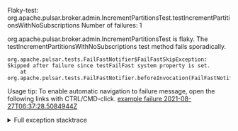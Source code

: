         
Flaky-test: org.apache.pulsar.broker.admin.IncrementPartitionsTest.testIncrementPartitionsWithNoSubscriptions
Number of failures: 1

org.apache.pulsar.broker.admin.IncrementPartitionsTest is flaky. The testIncrementPartitionsWithNoSubscriptions test method fails sporadically.

```
org.apache.pulsar.tests.FailFastNotifier$FailFastSkipException: Skipped after failure since testFailFast system property is set.
	at org.apache.pulsar.tests.FailFastNotifier.beforeInvocation(FailFastNotifier.java:88)

```

Usage tip: To enable automatic navigation to failure message, open the following links with CTRL/CMD-click.
[example failure 2021-08-27T06:37:28.5084944Z](https://github.com/apache/pulsar/runs/3440411059?check_suite_focus=true#step:9:1467)


<details>
<summary>Full exception stacktrace</summary>
<code><pre>
org.apache.pulsar.tests.FailFastNotifier$FailFastSkipException: Skipped after failure since testFailFast system property is set.
	at org.apache.pulsar.tests.FailFastNotifier.beforeInvocation(FailFastNotifier.java:88)

</pre></code>
</details>

